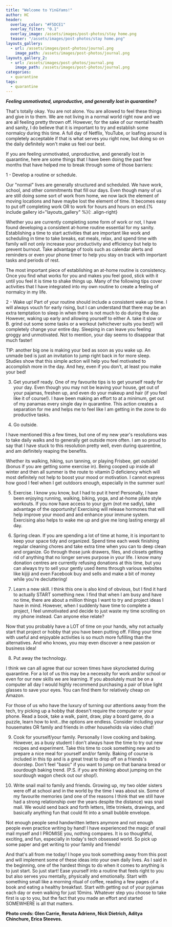 ```yaml
---
title: "Welcome to Yin&Yams!"
author: HC
header:
  overlay_color: "#F5DCE1"
  overlay_filter: "0.1"
  overlay_image: /assets/images/post-photos/stay home.png
  teaser: "/assets/images/post-photos/stay home.png"
layouts_gallery:
  - url: /assets/images/post-photos/journal.png
    image_path: /assets/images/post-photos/journal.png
layouts_gallery_2:
  - url: /assets/images/post-photos/journal.png
    image_path: /assets/images/post-photos/journal.png
categories:
  - quarantine
tags:
  - quarantine
---
```


***Feeling unmotivated, unproductive, and generally lost in quarantine?***


That's totally okay. You are not alone. You are allowed to feel these things and give in to them. We are not living in a normal world right now and we are all feeling pretty thrown off. However, for the sake of our mental health and sanity, I do believe that it is important to try and establish some normalcy during this time. A full day of Netflix, YouTube, or loafing around is completely acceptable if that is what serves you right now, but doing so on the daily definitely won't make us feel our best. 


If you are feeling unmotivated, unproductive, and generally lost in quarantine, here are some things that I have been doing the past few months that have helped me to break through some of those barriers:


1 - Develop a routine or schedule. 

Our "normal" lives are generally structured and scheduled. We have work, school, and other commitments that fill our days. Even though many of us are still doing some sort of work from home, we now lack the element of moving locations and have maybe lost the element of time. It becomes easy to put off completing work OR to work for hours and hours on end.{% include gallery id="layouts_gallery" %}{: .align-right}

Whether you are currently completing some form of work or not, I have found developing a consistent at-home routine essential for my sanity. Establishing a time to start activities that are important like work and scheduling in time to take breaks, eat meals, relax, and spend time with family will not only increase your productivity and efficiency but help to prevent burnout. Take advantage of tools such as calendar alerts and reminders or even your phone timer to help you stay on track with important tasks and periods of rest.


The most important piece of establishing an at-home routine is consistency. Once you find what works for you and makes you feel good, stick with it until you feel it is time to shake things up. Many of the following tips cover activities that I have integrated into my own routine to create a feeling of normalcy in my life.


2 - Wake up!
Part of your routine should include a consistent wake up time. I will always vouch for early rising, but I can understand that there may be an extra temptation to sleep in when there is not much to do during the day. However, waking up early and allowing yourself to either A. take it slow or B. grind out some some tasks or a workout (whichever suits you best!) will completely change your entire day. Sleeping in can leave you feeling groggy and unmotivated. Not to mention, your day seems to disappear that much faster!


TIP: another big one is making your bed as soon as you wake up. An unmade bed is just an invitation to jump right back in for more sleep. Studies show that this simple action will help you feel motivated to accomplish more in the day. And hey, even if you don't, at least you make your bed!


3. Get yourself ready.
One of my favourite tips is to get yourself ready for your day. Even though you may not be leaving your house, get out of your pajamas, freshen up, and even do your makeup and hair (if you feel like it of course!). I have been making an effort to at a minimum, get out of my panamas every single day in quarantine. This action creates a separation for me and helps me to feel like I am getting in the zone to do productive tasks.


4. Go outside.

I have mentioned this a few times, but one of my new year's resolutions was to take daily walks and to generally get outside more often. I am so proud to say that I have stuck to this resolution pretty well, even during quarentine, and am definitely reaping the benefits.


Whether its walking, hiking, sun tanning, or playing Frisbee, get outside! (bonus if you are getting some exercise in). Being cooped up inside all winter and then all summer is the route to vitamin D deficiency which will most definitely not help to boost your mood or motivation. I cannot express how good I feel when I get outdoors enough, especially in the summer sun!




5. Exercise.
I know you know, but I had to put it here! Personally, I have been enjoying running, walking, biking, yoga, and at-home pilate style workouts. If you now have access to your gym (not me sadly), take advantage of the opportunity! Exercising will release hormones that will help improve your mood and and enhance your immune system. Exercising also helps to wake me up and give me long lasting energy all day.


6. Spring clean.
If you are spending a lot of time at home, it is important to keep your space tidy and organized. Spend time each week finishing regular cleaning chores and take extra time when you can to deep clean and organize. Go through those junk drawers, files, and closets getting rid of anything that no longer serves purpose in your life. I know many donation centres are currently refusing donations at this time, but you can always try to sell your gently used items through various websites like kijiji and even Facebook buy and sells and make a bit of money while you're decluttering! 


7. Learn a new skill.
I think this one is also kind of obvious, but I find it hard to actually START something new. I find that when I am busy and have no time, there are about a million things I want to try and project ideas I have in mind. However, when I suddenly have time to complete a project, I feel unmotivated and decide to just waste my time scrolling on my phone instead. Can anyone else relate?


Now that you probably have a LOT of time on your hands, why not actually start that project or hobby that you have been putting off. Filling your time with useful and enjoyable activities is so much more fufilling than the alternatives. And who knows, you may even discover a new passion or business idea! 


8. Put away the technology.

I think we can all agree that our screen times have skyrocketed during quarantine. For a lot of us this may be a necessity for work and/or school or even for our new skills we are learning. If you absolutely must be on a computer all day I would highly recommend purchasing a pair of blue light glasses to save your eyes. You can find them for relatively cheap on Amazon. 


For those of us who have the luxury of turning our attentions away from the tech, try picking up a hobby that doesn't require the computer or your phone. Read a book, take a walk, paint, draw, play a board game, do a puzzle, learn how to knit...the options are endless. Consider including your housemates OR family and friends in other households via video chat! 


9. Cook for yourself/your family.
Personally I love cooking and baking. However, as a busy student I don't always have the time to try out new recipes and experiment. Take this time to cook something new and to prepare a nice meal for yourself and/or family. Baking of course is included in this tip and is a great treat to drop off on a friends's doorstep. Don't feel "basic" if you want to jump on that banana bread or sourdough baking trend. (P.S. if you are thinking about jumping on the sourdough wagon check out our shop!). 


10. Write snail mail to family and friends.
Growing up, my two older sisters were off at school and in the world by the time I was about six. Some of my favourite memories (and one of the reasons I think that we still have  had a strong relationship over the years despite the distance) was snail mail. We would send back and forth letters, little trinkets, drawings, and basically anything fun that could fit into a small bubble envelope.


Not enough people send handwritten letters anymore and not enough people even practice writing by hand! I have experienced the magic of snail mail myself and I PROMISE you, nothing compares. It is so thoughtful, exciting, and fun, especially in today's tech obsessed world. So pick up some paper and get writing to your family and friends!






And that's all from me today! I hope you took something away from this post and will implement some of these ideas into your own daily lives. As I said in the beginning, one of the hardest things to do when it comes to anything is to just start. So just start! Ease yourself into a routine that feels right to you but also serves you mentally, physically and emotionally. Start with something small like a morning ritual of coffee, reading a few pages of a book and eating a healthy breakfast. Start with getting out of your pyjamas each day or even walking for just 10mins. Whatever step you choose to take first is up to you, but the fact that you made an effort and started SOMEWHERE is all that matters.


**Photo creds: Glen Carrie, Renata Adrienn, Nick Dietrich, Aditya Chinchure, Erica Steeves.**

